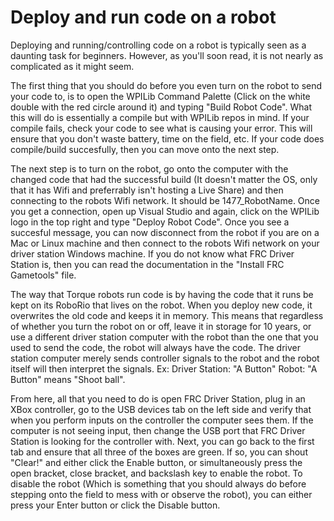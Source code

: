 # Deploy and run code on a robot

Deploying and running/controlling code on a robot is typically seen as a daunting task for beginners. However, as you'll soon read, it is not nearly as complicated as it might seem.

The first thing that you should do before you even turn on the robot to send your code to, is to open the WPILib Command Palette (Click on the white double with the red circle around it) and typing "Build Robot Code". What this will do is essentially a compile but with WPILib repos in mind. If your compile fails, check your code to see what is causing your error. This will ensure that you don't waste battery, time on the field, etc. If your code does compile/build succesfully, then you can move onto the next step.

The next step is to turn on the robot, go onto the computer with the changed code that had the successful build (It doesn't matter the OS, only that it has Wifi and preferrably isn't hosting a Live Share) and then connecting to the robots Wifi network. It should be 1477_RobotName. Once you get a connection, open up Visual Studio and again, click on the WPILib logo in the top right and type "Deploy Robot Code". Once you see a succesful message, you can now disconnect from the robot if you are on a Mac or Linux machine and then connect to the robots Wifi network on your driver station Windows machine. If you do not know what FRC Driver Station is, then you can read the documentation in the "Install FRC Gametools" file. 

The way that Torque robots run code is by having the code that it runs be kept on its RoboRio that lives on the robot. When you deploy new code, it overwrites the old code and keeps it in memory. This means that regardless of whether you turn the robot on or off, leave it in storage for 10 years, or use a different driver station computer with the robot than the one that you used to send the code, the robot will always have the code. The driver station computer merely sends controller signals to the robot and the robot itself will then interpret the signals. Ex: Driver Station: "A Button" Robot: "A Button" means "Shoot ball".

From here, all that you need to do is open FRC Driver Station, plug in an XBox controller, go to the USB devices tab on the left side and verify that when you perform inputs on the controller the computer sees them. If the computer is not seeing input, then change the USB port that FRC Driver Station is looking for the controller with. Next, you can go back to the first tab and ensure that all three of the boxes are green. If so, you can shout "Clear!" and either click the Enable button, or simultaneously press the open bracket, close bracket, and backslash key to enable the robot. To disable the robot (Which is something that you should always do before stepping onto the field to mess with or observe the robot), you can either press your Enter button or click the Disable button.